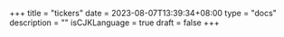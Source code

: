 +++
title = "tickers"
date = 2023-08-07T13:39:34+08:00
type = "docs"
description = ""
isCJKLanguage = true
draft = false
+++